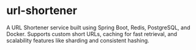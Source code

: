 # url-shortener
A URL Shortener service built using Spring Boot, Redis, PostgreSQL, and Docker. Supports custom short URLs, caching for fast retrieval, and scalability features like sharding and consistent hashing.
